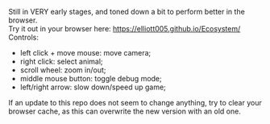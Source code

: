 Still in VERY early stages, and toned down a bit to perform better in the browser.  
Try it out in your browser here: https://elliott005.github.io/Ecosystem/  
Controls:  
<ul>
  <li>left click + move mouse: move camera;</li>
  <li>right click: select animal; </li>
  <li>scroll wheel: zoom in/out; </li>
  <li>middle mouse button: toggle debug mode;</li>
  <li>left/right arrow: slow down/speed up game;</li>
</ul>
If an update to this repo does not seem to change anything, try to clear your browser cache, as this can overwrite the new version with an old one.